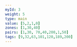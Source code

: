 ```yaml
---
myId: 3
weight: 5
type: main
value: [5,2,1,0]
zones: [1,30,40]
pairs: [1,30, 70,40,200,1,50]
tags: [9,32,63,101,120,189,200]
---
```

